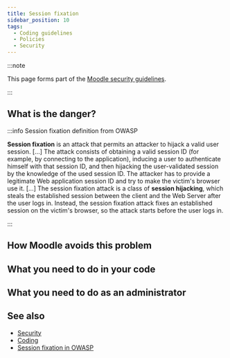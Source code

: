 ```yaml
---
title: Session fixation
sidebar_position: 10
tags:
  - Coding guidelines
  - Policies
  - Security
---
```


:::note

This page forms part of the [Moodle security guidelines](../security).

:::

## What is the danger?

<!-- cspell:ignore OWASP -->
:::info Session fixation definition from OWASP

**Session fixation** is an attack that permits an attacker to hijack a valid user session. [...] The attack consists of obtaining a valid session ID (for example, by connecting to the application), inducing a user to authenticate himself with that session ID, and then hijacking the user-validated session by the knowledge of the used session ID. The attacker has to provide a legitimate Web application session ID and try to make the victim's browser use it. [...] The session fixation attack is a class of **session hijacking**, which steals the established session between the client and the Web Server after the user logs in. Instead, the session fixation attack fixes an established session on the victim's browser, so the attack starts before the user logs in.<br/>

:::

## How Moodle avoids this problem

## What you need to do in your code

## What you need to do as an administrator

## See also

- [Security](../security)
- [Coding](../../policies.md)
- [Session fixation in OWASP](https://owasp.org/www-community/attacks/Session_fixation)
